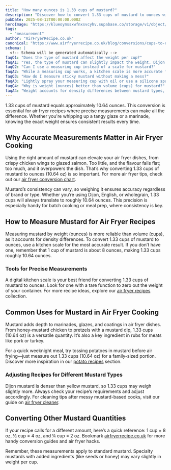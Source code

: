 ```yaml
---
title: "How many ounces is 1.33 cups of mustard?"
description: "Discover how to convert 1.33 cups of mustard to ounces with our easy guide. Perfect for air fryer recipes and precise cooking measurements."
pubDate: 2025-08-12T00:00:00.000Z
heroImage: "https://klueoymssxwfnxsvcyhv.supabase.co/storage/v1/object/public/Shmucket/how-many-ounces-is-1-33-cups-of-mustard.webp"
tags:
  - "measurement"
author: "AirFryerRecipe.co.uk"
canonical: "https://www.airfryerrecipe.co.uk/blog/conversions/cups-to-ounces/how-many-ounces-is-1-33-cups-of-mustard"
schema: |
  <!-- Schema will be generated automatically -->
faqQ1: "Does the type of mustard affect the weight per cup?"
faqA1: "Yes, the type of mustard can slightly impact the weight. Dijon and wholegrain mustards are denser than yellow mustard, so 1.33 cups may weigh a bit more. Always use a scale for precision if your recipe is sensitive to measurements."
faqQ2: "Can I use a measuring cup instead of a scale for mustard?"
faqA2: "While a measuring cup works, a kitchen scale is more accurate for converting 1.33 cups of mustard to ounces (10.64 oz). Mustard’s thickness can cause variations in volume measurements, so weighing ensures consistency, especially in air fryer recipes."
faqQ3: "How do I measure sticky mustard without making a mess?"
faqA3: "Lightly spray your measuring cup with oil or use a silicone spatula to scrape out every bit. For even easier cleanup, weigh it directly in your mixing bowl using a kitchen scale set to ounces."
faqQ4: "Why is weight (ounces) better than volume (cups) for mustard?"
faqA4: "Weight accounts for density differences between mustard types, giving you precise amounts every time. Volume measurements can vary based on how the mustard settles or is packed into the cup. For air fryer recipes, accuracy ensures perfect flavour balance."
---
```

<p>1.33 cups of mustard equals approximately 10.64 ounces. This conversion is essential for air fryer recipes where precise measurements can make all the difference. Whether you're whipping up a tangy glaze or a marinade, knowing the exact weight ensures consistent results every time.</p>

<h2>Why Accurate Measurements Matter in Air Fryer Cooking</h2>
<p>Using the right amount of mustard can elevate your air fryer dishes, from crispy chicken wings to glazed salmon. Too little, and the flavour falls flat; too much, and it overpowers the dish. That’s why converting 1.33 cups of mustard to ounces (10.64 oz) is so important. For more air fryer tips, check out our <a href=https://www.airfryerrecipe.co.uk/air-fryer-conversion-chart>air fryer conversion chart</a>.</p>
<p>Mustard’s consistency can vary, so weighing it ensures accuracy regardless of brand or type. Whether you’re using Dijon, English, or wholegrain, 1.33 cups will always translate to roughly 10.64 ounces. This precision is especially handy for batch cooking or meal prep, where consistency is key.</p>

<h2>How to Measure Mustard for Air Fryer Recipes</h2>
<p>Measuring mustard by weight (ounces) is more reliable than volume (cups), as it accounts for density differences. To convert 1.33 cups of mustard to ounces, use a kitchen scale for the most accurate result. If you don’t have one, remember that 1 cup of mustard is about 8 ounces, making 1.33 cups roughly 10.64 ounces.</p>

<h3>Tools for Precise Measurements</h3>
<p>A digital kitchen scale is your best friend for converting 1.33 cups of mustard to ounces. Look for one with a tare function to zero out the weight of your container. For more recipe ideas, explore our <a href=https://www.airfryerrecipe.co.uk/recipes>air fryer recipes</a> collection.</p>

<h2>Common Uses for Mustard in Air Fryer Cooking</h2>
<p>Mustard adds depth to marinades, glazes, and coatings in air fryer dishes. From honey-mustard chicken to pretzels with a mustard dip, 1.33 cups (10.64 oz) is a versatile quantity. It’s also a key ingredient in rubs for meats like pork or turkey.</p>
<p>For a quick weeknight meal, try tossing potatoes in mustard before air frying—just measure out 1.33 cups (10.64 oz) for a family-sized portion. Discover more inspiration in our <a href=https://www.airfryerrecipe.co.uk/recipe-category/potatoes>potato recipes</a> section.</p>

<h3>Adjusting Recipes for Different Mustard Types</h3>
<p>Dijon mustard is denser than yellow mustard, so 1.33 cups may weigh slightly more. Always check your recipe’s requirements and adjust accordingly. For cleaning tips after messy mustard-based cooks, visit our guide on <a href=https://www.airfryerrecipe.co.uk/air-fryer-cleaner>air fryer cleaner</a>.</p>

<h2>Converting Other Mustard Quantities</h2>
<p>If your recipe calls for a different amount, here’s a quick reference: 1 cup = 8 oz, ½ cup = 4 oz, and ¼ cup = 2 oz. Bookmark <a href=https://www.airfryerrecipe.co.uk>airfryerrecipe.co.uk</a> for more handy conversion guides and air fryer hacks.</p>
<p>Remember, these measurements apply to standard mustard. Specialty mustards with added ingredients (like seeds or honey) may vary slightly in weight per cup.</p>
